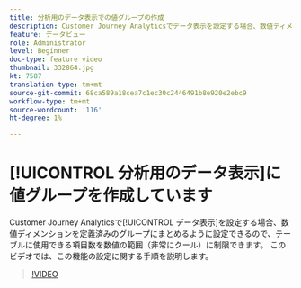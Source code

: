 ```yaml
---
title: 分析用のデータ表示での値グループの作成
description: Customer Journey Analyticsでデータ表示を設定する場合、数値ディメンションを定義済みのグループにまとめるように設定できるので、テーブルに使用できる項目数を数値の範囲（非常にクール）に制限できます。 このビデオでは、この機能の設定に関する手順を説明します。
feature: データビュー
role: Administrator
level: Beginner
doc-type: feature video
thumbnail: 332864.jpg
kt: 7587
translation-type: tm+mt
source-git-commit: 68ca589a18cea7c1ec30c2446491b8e920e2ebc9
workflow-type: tm+mt
source-wordcount: '116'
ht-degree: 1%

---
```



# [!UICONTROL 分析用のデータ表示]に値グループを作成しています

Customer Journey Analyticsで[!UICONTROL データ表示]を設定する場合、数値ディメンションを定義済みのグループにまとめるように設定できるので、テーブルに使用できる項目数を数値の範囲（非常にクール）に制限できます。 このビデオでは、この機能の設定に関する手順を説明します。

>[!VIDEO](https://video.tv.adobe.com/v/332864/?quality=12&learn=on)
